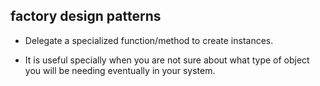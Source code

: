 ## factory design patterns

- Delegate a specialized function/method to create instances.

- It is useful specially when you are not sure about what type of object you
will be needing eventually in your system.
